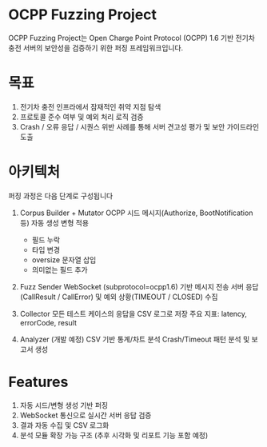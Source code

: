 # OCPP Fuzzing Project
OCPP Fuzzing Project는 Open Charge Point Protocol (OCPP) 1.6 기반 전기차 충전 서버의 보안성을 검증하기 위한 퍼징 프레임워크입니다.

# 목표
1) 전기차 충전 인프라에서 잠재적인 취약 지점 탐색
2) 프로토콜 준수 여부 및 예외 처리 로직 검증
3) Crash / 오류 응답 / 시퀀스 위반 사례를 통해 서버 견고성 평가 및 보안 가이드라인 도출

# 아키텍처
퍼징 과정은 다음 단계로 구성됩니다
1) Corpus Builder + Mutator
  OCPP 시드 메시지(Authorize, BootNotification 등) 자동 생성
  변형 적용
    - 필드 누락
    - 타입 변경
    - oversize 문자열 삽입
    - 의미없는 필드 추가

2) Fuzz Sender
  WebSocket (subprotocol=ocpp1.6) 기반 메시지 전송
  서버 응답(CallResult / CallError) 및 예외 상황(TIMEOUT / CLOSED) 수집

3) Collector
  모든 테스트 케이스의 응답을 CSV 로그로 저장
  주요 지표: latency, errorCode, result

4) Analyzer (개발 예정)
  CSV 기반 통계/차트 분석
  Crash/Timeout 패턴 분석 및 보고서 생성

# Features
1) 자동 시드/변형 생성 기반 퍼징
2) WebSocket 통신으로 실시간 서버 응답 검증
3) 결과 자동 수집 및 CSV 로그화
4) 분석 모듈 확장 가능 구조 (추후 시각화 및 리포트 기능 포함 예정)
